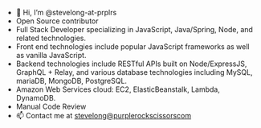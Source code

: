 - 👋 Hi, I’m @stevelong-at-prplrs
- Open Source contributor
- Full Stack Developer specializing in JavaScript, Java/Spring, Node, and related technologies.
- Front end technologies include popular JavaScript frameworks as well as vanilla JavaScript.
- Backend technologies include RESTful APIs built on Node/ExpressJS, GraphQL + Relay, and various database technologies including MySQL, mariaDB, MongoDB, PostgreSQL.
- Amazon Web Services cloud: EC2, ElasticBeanstalk, Lambda, DynamoDB.
- Manual Code Review
- 📫 Contact me at <stevelong@purplerockscissorscom>
